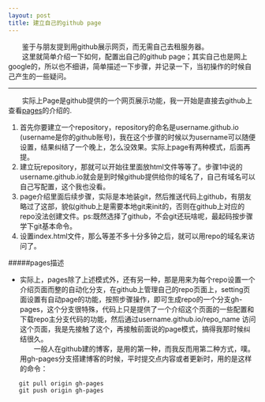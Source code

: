 ```yaml
---
layout: post
title: 建立自己的github page
---
```


&emsp;&emsp;鉴于与朋友提到用github展示网页，而无需自己去租服务器。    
&emsp;&emsp;这里就简单介绍一下如何，配置出自己的github page；其实自己也是网上google的，所以也不细讲，简单描述一下步骤，并记录一下，当初操作的时候自己产生的一些疑问。
***
&emsp;&emsp;实际上Page是github提供的一个网页展示功能，我一开始是直接去github上查看[pages](https://pages.github.com/)的介绍的.   
1. 首先你要建立一个repository，repository的命名是username.github.io (username是你的github账号)，我在这个步骤的时候以为username可以随便设置，结果纠结了一个晚上，怎么没效果。实际上page有两种模式，后面再提。
2. 建立玩repository，那就可以开始往里面放html文件等等了。步骤1中说的username.github.io就会是到时候github提供给你的域名了，自己有域名可以自己写配置，这个我也没看。
3. page介绍里面后续步骤，实际是本地装git，然后推送代码上github，有朋友略过了这部，貌似github上是需要本地git来init的，否则在github上对应的repo没法创建文件。ps:既然选择了github，不会git还玩啥呢，最起码按步骤学下git基本命令。
4. 设置index.html文件，那么等差不多十分多钟之后，就可以用repo的域名来访问了。

#####pages描述
- 实际上，pages除了上述模式外，还有另一种，那是用来为每个repo设置一个介绍页面而整的自动化分支，在github上管理自己的repo页面上，setting页面设置有自动page的功能，按照步骤操作，即可生成repo的一个分支gh-pages，这个分支很特殊，代码上只是提供了一个介绍这个页面的一些配置和下载repo主分支代码的功能，然后通过username.github.io/repo_name 访问这个页面，我是先接触了这个，再接触前面说的page模式，搞得我那时候纠结很久。    
&emsp;&emsp;一般人在github建的博客，是用的第一种，而我反而用第二种方式，噗。   
用gh-pages分支搭建博客的时候，平时提交点内容或者更新时，用的是这样的命令：
```
   git pull origin gh-pages
   git push origin gh-pages
```
